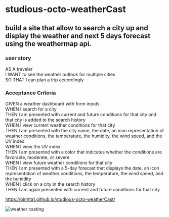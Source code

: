 # studious-octo-weatherCast
## build a site that allow to search a city up and display the weather and  next 5 days forecast using the weathermap api.
### user story
AS A traveler<br/>
I WANT to see the weather outlook for multiple cities<br/>
SO THAT I can plan a trip accordingly<br/>

### Acceptance Criteria
GIVEN a weather dashboard with form inputs <br/>
WHEN I search for a city<br/>
THEN I am presented with current and future conditions for that city and that city is added to the search history<br/>
WHEN I view current weather conditions for that city<br/>
THEN I am presented with the city name, the date, an icon representation of weather conditions, the temperature, the humidity, the wind speed, and the UV index<br/>
WHEN I view the UV index<br/>
THEN I am presented with a color that indicates whether the conditions are favorable, moderate, or severe<br/>
WHEN I view future weather conditions for that city<br/>
THEN I am presented with a 5-day forecast that displays the date, an icon representation of weather conditions, the temperature, the wind speed, and the humidity<br/>
WHEN I click on a city in the search history<br/>
THEN I am again presented with current and future conditions for that city<br/>

https://binhta1.github.io/studious-octo-weatherCast/


![weather casting](https://user-images.githubusercontent.com/99286749/161468790-0925bd1f-0cf6-41bd-b86a-55254b995eed.png)
